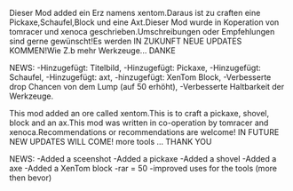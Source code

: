 Dieser Mod added ein Erz namens xentom.Daraus ist zu craften eine Pickaxe,Schaufel,Block und eine Axt.Dieser Mod wurde in Koperation von tomracer und xenoca geschrieben.Umschreibungen oder Empfehlungen sind gerne gewünscht!Es werden IN ZUKUNFT NEUE UPDATES KOMMEN!Wie Z.b mehr Werkzeuge...
DANKE

NEWS:
-Hinzugefügt: Titelbild,
-Hinzugefügt: Pickaxe,
-Hinzugefügt: Schaufel,
-Hinzugefügt: axt,
-hinzugefügt: XenTom Block,
-Verbesserte drop Chancen von dem Lump (auf 50 erhöht),
-Verbesserte Haltbarkeit der Werkzeuge.

This mod added an ore called xentom.This is to craft a pickaxe, shovel, block and an ax.This mod was written in co-operation by tomracer and xenoca.Recommendations or recommendations are welcome! IN FUTURE NEW UPDATES WILL COME! more tools ...
THANK YOU


NEWS:
-Added a sceenshot
-Added a pickaxe
-Added a shovel
-Added a axe
-Added a XenTom block
-rar = 50
-improved uses for the tools (more then bevor)


